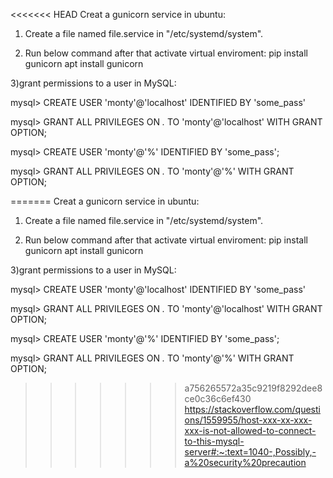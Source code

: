 <<<<<<< HEAD
Creat a gunicorn service in ubuntu:

1) Create a file named file.service in "/etc/systemd/system".

2) Run below command after that activate virtual enviroment:
pip install gunicorn
apt install gunicorn

3)grant permissions to a user in MySQL:

mysql> CREATE USER 'monty'@'localhost' IDENTIFIED BY 'some_pass'

mysql> GRANT ALL PRIVILEGES ON *.* TO 'monty'@'localhost' WITH GRANT OPTION;

mysql> CREATE USER 'monty'@'%' IDENTIFIED BY 'some_pass';

mysql> GRANT ALL PRIVILEGES ON *.* TO 'monty'@'%' WITH GRANT OPTION;

=======
Creat a gunicorn service in ubuntu:

1) Create a file named file.service in "/etc/systemd/system".

2) Run below command after that activate virtual enviroment:
pip install gunicorn
apt install gunicorn

3)grant permissions to a user in MySQL:

mysql> CREATE USER 'monty'@'localhost' IDENTIFIED BY 'some_pass'

mysql> GRANT ALL PRIVILEGES ON *.* TO 'monty'@'localhost' WITH GRANT OPTION;

mysql> CREATE USER 'monty'@'%' IDENTIFIED BY 'some_pass';

mysql> GRANT ALL PRIVILEGES ON *.* TO 'monty'@'%' WITH GRANT OPTION;

>>>>>>> a756265572a35c9219f8292dee8ce0c36c6ef430
https://stackoverflow.com/questions/1559955/host-xxx-xx-xxx-xxx-is-not-allowed-to-connect-to-this-mysql-server#:~:text=1040-,Possibly,-a%20security%20precaution